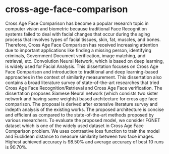 # cross-age-face-comparison
Cross Age Face Comparison has become a popular research topic in computer vision and
biometric because traditional Face Recognition systems failed to deal with facial changes
that occur during the aging process that involves types of facial tissues, skin, fat, muscles,
and bones. Therefore, Cross Age Face Comparison has received increasing attention due
to important applications like finding a missing person, identifying criminals,
Government Document verification, image matching, and retrieval, etc. Convolution
Neural Network, which is based on deep learning, is widely used for Facial Analysis.
This dissertation focuses on Cross Age Face Comparison and introduction to traditional
and deep learning-based approaches in the context of similarity measurement. This
dissertation also contains a broad literature survey of state-of-the-art researches that tried
Cross Age Face Recognition/Retrieval and Cross Age Face verification. The dissertation
proposes Siamese Neural network (which consists two sister network and having same
weights) based architecture for cross age face comparison. The proposal is derived after
extensive literature survey and indepth analysis of the existing works. The proposed
architecture is concise and efficient as compared to the state-of-the-art methods proposed
by various researchers. To evaluate the proposed model, we consider FGNET dataset
which is one of the widely used dataset in Cross Age Face Comparison problem. We uses
contrastive loss function to train the model and Euclidean distance to measure similarity
between two face images. Highest achieved accuracy is 98.50% and average accuracy of
best 10 runs is 90.70%.
